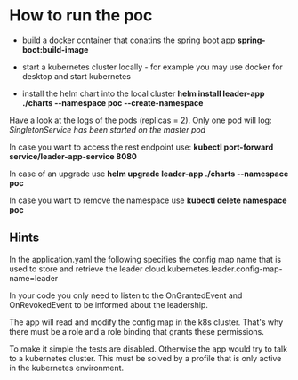 # How to run the poc

* build a docker container that conatins the spring boot app
  **spring-boot:build-image**

* start a kubernetes cluster locally - for example you may use docker for desktop and start kubernetes

* install the helm chart into the local cluster
  **helm install leader-app ./charts --namespace poc --create-namespace**

Have a look at the logs of the pods (replicas = 2). Only one pod will log: _SingletonService has been started on the master pod_


In case you want to access the rest endpoint use:
**kubectl port-forward service/leader-app-service 8080**

In case of an upgrade use
**helm upgrade leader-app ./charts --namespace poc**

In case you want to remove the namespace use
**kubectl delete namespace poc**

## Hints
In the application.yaml the following specifies the config map name that is used to store and retrieve the leader
cloud.kubernetes.leader.config-map-name=leader

In your code you only need to listen to the OnGrantedEvent and OnRevokedEvent to be informed about the leadership.

The app will read and modify the config map in the k8s cluster. That's why there must be a role and a role binding that grants these permissions.

To make it simple the tests are disabled. Otherwise the app would try to talk to a kubernetes cluster. This must be solved by a profile that is only active in the kubernetes environment.
